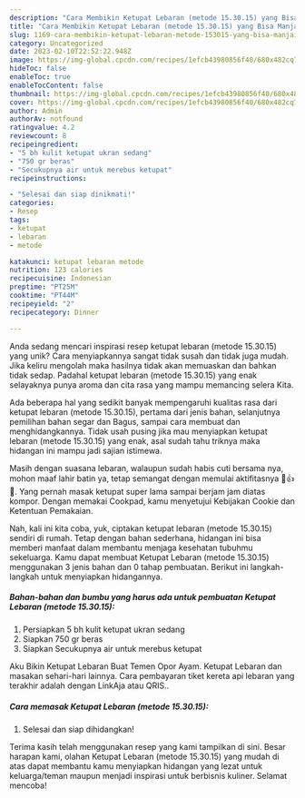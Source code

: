 ```yaml
---
description: "Cara Membikin Ketupat Lebaran (metode 15.30.15) yang Bisa Manjain Lidah"
title: "Cara Membikin Ketupat Lebaran (metode 15.30.15) yang Bisa Manjain Lidah"
slug: 1169-cara-membikin-ketupat-lebaran-metode-153015-yang-bisa-manjain-lidah
category: Uncategorized
date: 2023-02-10T22:52:22.948Z
image: https://img-global.cpcdn.com/recipes/1efcb43980856f40/680x482cq70/ketupat-lebaran-metode-153015-foto-resep-utama.jpg
hideToc: false
enableToc: true
enableTocContent: false
thumbnail: https://img-global.cpcdn.com/recipes/1efcb43980856f40/680x482cq70/ketupat-lebaran-metode-153015-foto-resep-utama.jpg
cover: https://img-global.cpcdn.com/recipes/1efcb43980856f40/680x482cq70/ketupat-lebaran-metode-153015-foto-resep-utama.jpg
author: Admin
authorAv: notfound
ratingvalue: 4.2
reviewcount: 8
recipeingredient:
- "5 bh kulit ketupat ukran sedang"
- "750 gr beras"
- "Secukupnya air untuk merebus ketupat"
recipeinstructions:

- "Selesai dan siap dinikmati!"
categories:
- Resep
tags:
- ketupat
- lebaran
- metode

katakunci: ketupat lebaran metode 
nutrition: 123 calories
recipecuisine: Indonesian
preptime: "PT25M"
cooktime: "PT44M"
recipeyield: "2"
recipecategory: Dinner

---
```





Anda sedang mencari inspirasi resep ketupat lebaran (metode 15.30.15) yang unik? Cara menyiapkannya sangat tidak susah dan tidak juga mudah. Jika keliru mengolah maka hasilnya tidak akan memuaskan dan bahkan tidak sedap. Padahal ketupat lebaran (metode 15.30.15) yang enak selayaknya punya aroma dan cita rasa yang mampu memancing selera Kita.





Ada beberapa hal yang sedikit banyak mempengaruhi kualitas rasa dari ketupat lebaran (metode 15.30.15), pertama dari jenis bahan, selanjutnya pemilihan bahan segar dan Bagus, sampai cara membuat dan menghidangkannya. Tidak usah pusing jika mau menyiapkan ketupat lebaran (metode 15.30.15) yang enak,      asal sudah tahu triknya maka hidangan ini mampu jadi sajian istimewa.














Masih dengan suasana lebaran, walaupun sudah habis cuti bersama nya, mohon maaf lahir batin ya, tetap semangat dengan memulai aktifitasnya 💪👍😘. Yang pernah masak ketupat super lama sampai berjam jam diatas kompor. Dengan memakai Cookpad, kamu menyetujui Kebijakan Cookie dan Ketentuan Pemakaian.






Nah, kali ini kita coba, yuk, ciptakan ketupat lebaran (metode 15.30.15) sendiri di rumah. Tetap dengan bahan sederhana, hidangan ini bisa memberi manfaat dalam membantu menjaga kesehatan tubuhmu sekeluarga. Kamu dapat membuat Ketupat Lebaran (metode 15.30.15) menggunakan 3 jenis bahan dan 0 tahap pembuatan. Berikut ini langkah-langkah untuk menyiapkan hidangannya.

<!--inarticleads1-->

##### Bahan-bahan dan bumbu yang harus ada untuk pembuatan Ketupat Lebaran (metode 15.30.15):

1. Persiapkan 5 bh kulit ketupat ukran sedang
1. Siapkan 750 gr beras
1. Siapkan Secukupnya air untuk merebus ketupat


Aku Bikin Ketupat Lebaran Buat Temen Opor Ayam. Ketupat Lebaran dan masakan sehari-hari lainnya. Cara pembayaran tiket kereta api lebaran yang terakhir adalah dengan LinkAja atau QRIS.. 

<!--inarticleads2-->

##### Cara memasak Ketupat Lebaran (metode 15.30.15):


1. Selesai dan siap dihidangkan!



Terima kasih telah menggunakan resep yang kami tampilkan di sini. Besar harapan kami, olahan Ketupat Lebaran (metode 15.30.15) yang mudah di atas dapat membantu kamu menyiapkan hidangan yang lezat untuk keluarga/teman maupun menjadi inspirasi untuk berbisnis kuliner. Selamat mencoba!
